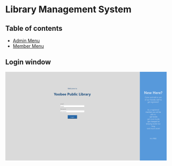 # Library Management System

## Table of contents

- [Admin Menu](./admin/README.md#admin-menu)
- [Member Menu](./member/README.md#member-menu)

## Login window

![Login window](./assets/login.png)
